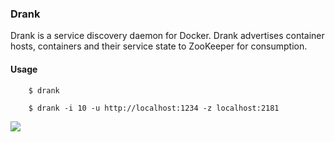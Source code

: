 ### Drank

Drank is a service discovery daemon for Docker. Drank advertises container hosts, containers and their service state to ZooKeeper for consumption.


#### Usage

        $ drank

        $ drank -i 10 -u http://localhost:1234 -z localhost:2181


![](https://dl.dropboxusercontent.com/s/k4hupeivcfuetxv/2013-11-11%20at%204.11%20PM.png)
